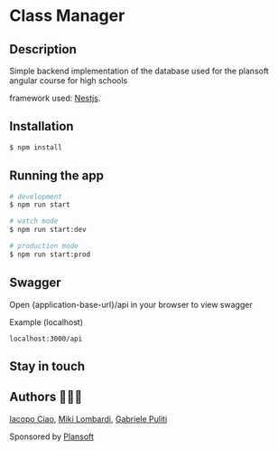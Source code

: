 # Class Manager

## Description

Simple backend implementation of the database used for the plansoft angular course for high schools

framework used: [Nestjs](https://github.com/nestjs/nest).

## Installation

```bash
$ npm install
```

## Running the app

```bash
# development
$ npm run start

# watch mode
$ npm run start:dev

# production mode
$ npm run start:prod
```

## Swagger

Open {application-base-url}/api in your browser to view swagger

Example (localhost)

`localhost:3000/api`

## Stay in touch

## Authors 👨🏼‍💻

[Iacopo Ciao](https://github.com/KernelPanic92), [Miki Lombardi](https://github.com/TheJoin95), [Gabriele Puliti](https://github.com/wabri)

Sponsored by [Plansoft](https://www.linkedin.com/company/plangroup/)

